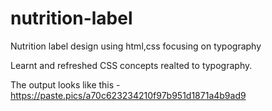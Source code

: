 # nutrition-label
Nutrition label design using html,css focusing on typography

Learnt and refreshed CSS concepts realted to typography.

The output looks like this - https://paste.pics/a70c623234210f97b951d1871a4b9ad9

